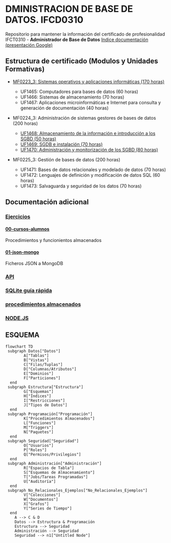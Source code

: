 # DMINISTRACION DE  BASE DE DATOS. IFCD0310 
Repositorio para mantener la información del certificado de profesionalidad IFCT0310 - **Administrador de Base de Datos**
[Indice documentación (presentación Google)](https://docs.google.com/presentation/d/1yrxMqwIv4lkUsP8WN6mQDHwv0MbggUKrgXNLzzGTG5w/edit?usp=sharing)



## Estructura de certificado (Modulos y Unidades Formativas)

* [MF0223_3: Sistemas operativos y aplicaciones informáticas (170 horas)](./01-SO-Aplicaciones(MF0223)/)
    * UF1465: Computadores para bases de datos (60 horas)
    * UF1466: Sistemas de almacenamiento (70 horas)
    * UF1467: Aplicaciones microinformáticas e Internet para consulta y generación de documentación (40 horas)

* MF0224_3: Administración de sistemas gestores de bases de datos (200 horas)
    * [UF1468: Almacenamiento de la información e introducción a los SGBD (50 horas)](./02-SGBD-Administracion(MF0224)/01-Sistemas-Almacenamiento(UF1468)/)
    * [UF1469: SGDB e instalación (70 horas)](./02-SGBD-Administracion(MF0224)/02-SGBD-instalacion(UF1469)/)
    * [UF1470: Administración y monitorización de los SGBD (80 horas)](./02-SGBD-Administracion(MF0224)/03-SGBD-administracion(UF1470)/)
* MF0225_3: Gestión de bases de datos (200 horas)
    * UF1471: Bases de datos relacionales y modelado de datos (70 horas) 
    * UF1472: Lenguajes de definición y modificación de datos SQL (60 horas)
    * UF1473: Salvaguarda y seguridad de los datos (70 horas)

## Documentación adicional

### [Ejercicios](./EJERCICIOS/)

#### [00-cursos-alumnos](./EJERCICIOS/00-cursos-alumnos/) 
Procedimientos y funcionientos almacenados

#### [01-json-mongo](./EJERCICIOS/01-json-mongo/)
Ficheros JSON a MongoDB

### [API](./api/)

### [SQLite guía rápida](./SQLite/sqlite-presentacion.md)

### [procedimientos almacenados](./procedimientos/)

### [NODE.JS](./NODE.JS/)


## ESQUEMA

```mermaid
flowchart TD
 subgraph Datos["Datos"]
        A["Tablas"]
        B["Vistas"]
        C["Filas/Tuplas"]
        D["Columnas/Atributos"]
        E["Dominios"]
        F["Particiones"]
  end
 subgraph Estructura["Estructura"]
        G["Esquemas"]
        H["Índices"]
        I["Restricciones"]
        J["Tipos de Datos"]
  end
 subgraph Programación["Programación"]
        K["Procedimientos Almacenados"]
        L["Funciones"]
        M["Triggers"]
        N["Paquetes"]
  end
 subgraph Seguridad["Seguridad"]
        O["Usuarios"]
        P["Roles"]
        Q["Permisos/Privilegios"]
  end
 subgraph Administración["Administración"]
        R["Espacios de Tabla"]
        S["Esquemas de Almacenamiento"]
        T["Jobs/Tareas Programadas"]
        U["Auditoría"]
  end
 subgraph No_Relacionales_Ejemplos["No_Relacionales_Ejemplos"]
        V["Colecciones"]
        W["Documentos"]
        X["Grafos"]
        Y["Series de Tiempo"]
  end
    A --> C & D
    Datos --> Estructura & Programación
    Estructura --> Seguridad
    Administración --> Seguridad
    Seguridad --> n1["Untitled Node"]
```
